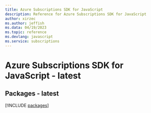 ```yaml
---
title: Azure Subscriptions SDK for JavaScript
description: Reference for Azure Subscriptions SDK for JavaScript
author: xirzec
ms.author: jeffish
ms.data: 04/19/2023
ms.topic: reference
ms.devlang: javascript
ms.service: subscriptions
---
```

# Azure Subscriptions SDK for JavaScript - latest
## Packages - latest
[!INCLUDE [packages](subscriptions-index.md)]